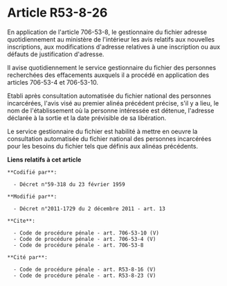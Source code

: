 # Article R53-8-26

En application de l'article 706-53-8, le gestionnaire du fichier adresse quotidiennement au ministère de l'intérieur les avis
relatifs aux nouvelles inscriptions, aux modifications d'adresse relatives à une inscription ou aux défauts de justification
d'adresse. 

Il avise quotidiennement le service gestionnaire du fichier des personnes recherchées des effacements auxquels il a procédé
en application des articles 706-53-4 et 706-53-10. 

Etabli après consultation automatisée du fichier national des personnes incarcérées, l'avis visé au premier alinéa précédent
précise, s'il y a lieu, le nom de l'établissement où la personne intéressée est détenue, l'adresse déclarée à la sortie et la
date prévisible de sa libération. 

Le service gestionnaire du fichier est habilité à mettre en oeuvre la consultation automatisée du fichier national des
personnes incarcérées pour les besoins du fichier tels que définis aux alinéas précédents.

**Liens relatifs à cet article**

	**Codifié par**:

	  - Décret n°59-318 du 23 février 1959

	**Modifié par**:

	  - Décret n°2011-1729 du 2 décembre 2011 - art. 13

	**Cite**:

	  - Code de procédure pénale - art. 706-53-10 (V)
	  - Code de procédure pénale - art. 706-53-4 (V)
	  - Code de procédure pénale - art. 706-53-8

	**Cité par**:

	  - Code de procédure pénale - art. R53-8-16 (V)
	  - Code de procédure pénale - art. R53-8-23 (V)
